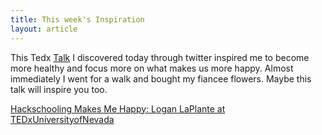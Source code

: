 ```yaml
---
title: This week's Inspiration
layout: article
---
```


This Tedx [Talk](https://www.youtube.com/watch?v=h11u3vtcpaY) I discovered today through twitter inspired me to become more healthy and focus more on what makes us more happy. Almost immediately I went for a walk and bought my fiancee flowers. Maybe this talk will inspire you too.

[Hackschooling Makes Me Happy: Logan LaPlante at
TEDxUniversityofNevada](https://www.youtube.com/watch?v=h11u3vtcpaY)
